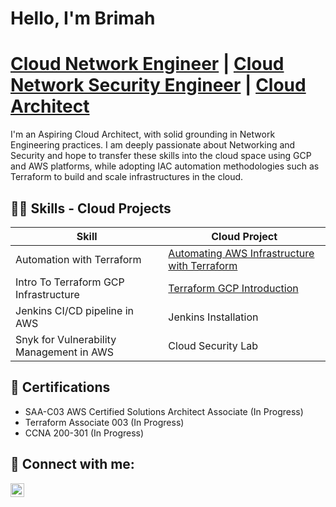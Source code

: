 # Hello, I'm Brimah


<h1><a href="https://www.notion.so/brimah/Brimah-Khalil-Kamara-Cloud-Architect-33e5b68119c84f9aa39222851186f723">Cloud Network Engineer</a> | <a href="https://www.notion.so/brimah/Brimah-Khalil-Kamara-Cloud-Architect-33e5b68119c84f9aa39222851186f723">Cloud Network Security Engineer</a> | <a href="https://www.notion.so/brimah/Brimah-Khalil-Kamara-Cloud-Architect-33e5b68119c84f9aa39222851186f723">Cloud Architect</a></h1>

I'm an Aspiring Cloud Architect, with solid grounding in Network Engineering practices. I am deeply passionate about Networking and Security and hope to transfer these skills into the cloud space using GCP and AWS platforms, while adopting IAC automation methodologies such as Terraform to build and scale infrastructures in the cloud.


## 👨‍💻 Skills - Cloud Projects

| Skill                                         | Cloud Project         |
|-----------------------------------------------|----------------------------|
| Automation with Terraform                     | <a href="https://https://www.notion.so/brimah/Homework-Assignment-6-1335e543df1e80f6a946dd47a94e05b4">Automating AWS Infrastructure with Terraform</a>|
| Intro To Terraform GCP Infrastructure         | <a href="https://github.com/Brimah-Khalil-Kamara/terraformGCP">Terraform GCP Introduction</a>|
| Jenkins CI/CD pipeline in AWS                 | Jenkins Installation|
| Snyk for Vulnerability Management in AWS	| Cloud Security Lab|



        

<h2>📄 Certifications</h2>

- SAA-C03 AWS Certified Solutions Architect Associate (In Progress)
- Terraform Associate 003 (In Progress)
- CCNA 200-301 (In Progress)
  
<h2> 🤳 Connect with me:</h2>



[<img align="left" alt="JoshMadakor | LinkedIn" width="22px" src="https://cdn.jsdelivr.net/npm/simple-icons@v3/icons/linkedin.svg" />][linkedin]


[linkedin]: https://linkedin.com/in/joshmadakor

<!--
**joshmadakor1/joshmadakor1** is a ✨ _special_ ✨ repository because its `README.md` (this file) appears on your GitHub profile.

Here are some ideas to get you started:

- 🔭 I’m currently working on ...
- 🌱 I’m currently learning ...
- 👯 I’m looking to collaborate on ...
- 🤔 I’m looking for help with ...
- 💬 Ask me about ...
- 📫 How to reach me: ...
- 😄 Pronouns: ...
- ⚡ Fun fact: ...
-->
